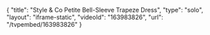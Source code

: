 {
    "title": "Style & Co Petite Bell-Sleeve Trapeze Dress",
    "type": "solo",
    "layout": "iframe-static",
    "videoId": "163983826",
    "url": "\/tvpembed\/163983826"
}